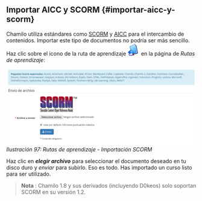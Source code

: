 ## Importar AICC y SCORM {#importar-aicc-y-scorm}

Chamilo utiliza estándares como [SCORM](http://fr.wikipedia.org/wiki/Sharable_Content_Object_Reference_Model) y [AICC](http://fr.wikipedia.org/wiki/Aviation_Industry_CBT_Committee) para el intercambio de contenidos. Importar este tipo de documentos no podría ser más sencillo. Haz clic sobre el icono de la ruta de aprendizaje ![](../assets/graphics34.png) en la página de _Rutas de aprendizaje_:

![](../assets/graficos71.png)*Ilustración 97: Rutas de aprendizaje - Importación SCORM*

Haz clic en _**elegir archivo**_ para seleccionar el documento deseado en tu disco duro y _enviar_ para subirlo. Eso es todo. Has importado un curso listo para ser utilizado.

> **Nota** : Chamilo 1.8 y sus derivados (incluyendo D0keos) solo soportan SCORM en su versión 1.2.